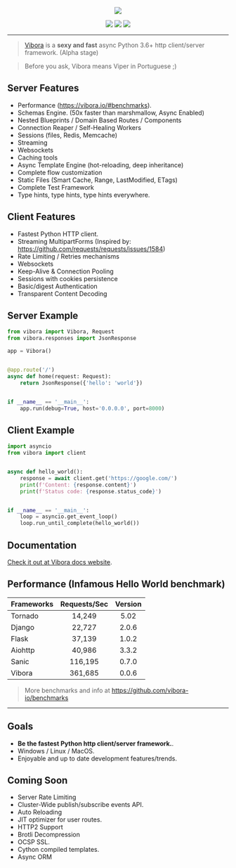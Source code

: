<p align="center">
  <a href="https://vibora.io"><img src="https://raw.githubusercontent.com/vibora-io/vibora/master/docs/logo.png"></a>
</p>
<p align="center">
  <a href="https://circleci.com/gh/vibora-io/vibora"><img src="https://circleci.com/gh/vibora-io/vibora.svg?style=shield"></a>
  <a href="https://vibora-io.slack.com"><img src="https://img.shields.io/badge/slack-join%20chat%20%E2%86%92-e01563.svg"></a>
  <a href="#"><img src="https://img.shields.io/badge/license-MIT-blue.svg"></a>
</p>

-----------------------------------------------------------
> [Vibora](https://vibora.io) is a **sexy and fast** async Python 3.6+ http client/server framework. (Alpha stage)

> Before you ask, Vibora means Viper in Portuguese ;)


Server Features
---------------
* Performance (https://vibora.io/#benchmarks).
* Schemas Engine. (50x faster than marshmallow, Async Enabled)
* Nested Blueprints / Domain Based Routes / Components
* Connection Reaper / Self-Healing Workers
* Sessions (files, Redis, Memcache)
* Streaming
* Websockets
* Caching tools
* Async Template Engine (hot-reloading, deep inheritance)
* Complete flow customization
* Static Files (Smart Cache, Range, LastModified, ETags)
* Complete Test Framework
* Type hints, type hints, type hints everywhere.


Client Features
---------------
* Fastest Python HTTP client.
* Streaming MultipartForms (Inspired by: https://github.com/requests/requests/issues/1584)
* Rate Limiting / Retries mechanisms
* Websockets
* Keep-Alive & Connection Pooling
* Sessions with cookies persistence
* Basic/digest Authentication
* Transparent Content Decoding


Server Example
--------------
```python
from vibora import Vibora, Request
from vibora.responses import JsonResponse

app = Vibora()


@app.route('/')
async def home(request: Request):
    return JsonResponse({'hello': 'world'})


if __name__ == '__main__':
    app.run(debug=True, host='0.0.0.0', port=8000)
```

Client Example
--------------

```python
import asyncio
from vibora import client


async def hello_world():
    response = await client.get('https://google.com/')
    print(f'Content: {response.content}')
    print(f'Status code: {response.status_code}')


if __name__ == '__main__':
    loop = asyncio.get_event_loop()
    loop.run_until_complete(hello_world())
```

Documentation
-------------
[Check it out at Vibora docs website](https://docs.vibora.io/docs).

Performance (Infamous Hello World benchmark)
-----------
| Frameworks    | Requests/Sec  | Version |
| ------------- |:-------------:|:-------:|
| Tornado       | 14,249         | 5.02    |
| Django        | 22,727         | 2.0.6   |
| Flask         | 37,139         | 1.0.2   |
| Aiohttp       | 40,986         | 3.3.2   |
| Sanic         | 116,195        | 0.7.0   |
| Vibora        | 361,685        | 0.0.6   |
> More benchmarks and info at https://github.com/vibora-io/benchmarks
-----
Goals
-----
* **Be the fastest Python http client/server framework.**.
* Windows / Linux / MacOS.
* Enjoyable and up to date development features/trends.


Coming Soon
-----------
* Server Rate Limiting
* Cluster-Wide publish/subscribe events API.
* Auto Reloading
* JIT optimizer for user routes.
* HTTP2 Support
* Brotli Decompression
* OCSP SSL.
* Cython compiled templates.
* Async ORM
